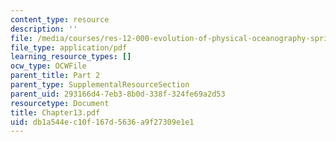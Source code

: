 ```yaml
---
content_type: resource
description: ''
file: /media/courses/res-12-000-evolution-of-physical-oceanography-spring-2007/db1a544ec10f167d5636a9f27309e1e1_Chapter13.pdf
file_type: application/pdf
learning_resource_types: []
ocw_type: OCWFile
parent_title: Part 2
parent_type: SupplementalResourceSection
parent_uid: 293166d4-7eb3-8b0d-338f-324fe69a2d53
resourcetype: Document
title: Chapter13.pdf
uid: db1a544e-c10f-167d-5636-a9f27309e1e1
---
```

